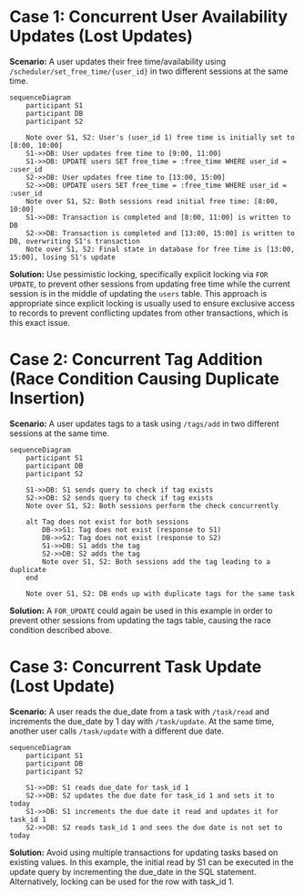 # Case 1: Concurrent User Availability Updates (Lost Updates)
**Scenario:** A user updates their free time/availability using `/scheduler/set_free_time/{user_id}` in two different sessions at the same time.
```mermaid
sequenceDiagram
    participant S1
    participant DB
    participant S2

    Note over S1, S2: User's (user_id 1) free time is initially set to [8:00, 10:00]
    S1->>DB: User updates free time to [9:00, 11:00]
    S1->>DB: UPDATE users SET free_time = :free_time WHERE user_id = :user_id
    S2->>DB: User updates free time to [13:00, 15:00]
    S2->>DB: UPDATE users SET free_time = :free_time WHERE user_id = :user_id
    Note over S1, S2: Both sessions read initial free time: [8:00, 10:00]
    S1->>DB: Transaction is completed and [8:00, 11:00] is written to DB
    S2->>DB: Transaction is completed and [13:00, 15:00] is written to DB, overwriting S1's transaction
    Note over S1, S2: Final state in database for free time is [13:00, 15:00], losing S1's update    
```
**Solution:** Use pessimistic locking, specifically explicit locking via `FOR UPDATE`, to prevent other sessions from updating free time while the current session is in the middle of updating the `users` table. This approach is appropriate since explicit locking is usually used to ensure exclusive access to records to prevent conflicting updates from other transactions, which is this exact issue.

# Case 2: Concurrent Tag Addition (Race Condition Causing Duplicate Insertion)
**Scenario:** A user updates tags to a task using `/tags/add` in two different sessions at the same time.
```mermaid
sequenceDiagram
    participant S1
    participant DB
    participant S2

    S1->>DB: S1 sends query to check if tag exists
    S2->>DB: S2 sends query to check if tag exists
    Note over S1, S2: Both sessions perform the check concurrently

    alt Tag does not exist for both sessions
        DB->>S1: Tag does not exist (response to S1)
        DB->>S2: Tag does not exist (response to S2)
        S1->>DB: S1 adds the tag
        S2->>DB: S2 adds the tag
        Note over S1, S2: Both sessions add the tag leading to a duplicate
    end

    Note over S1, S2: DB ends up with duplicate tags for the same task    
```
**Solution:** A `FOR_UPDATE` could again be used in this example in order to prevent other sessions from updating the tags table, causing the race condition described above.

# Case 3: Concurrent Task Update (Lost Update)
**Scenario:** A user reads the due_date from a task with `/task/read` and increments the due_date by 1 day with `/task/update`. At the same time, another user calls `/task/update` with a different due date.
```mermaid
sequenceDiagram
    participant S1
    participant DB
    participant S2

    S1->>DB: S1 reads due_date for task_id 1
    S2->>DB: S2 updates the due date for task_id 1 and sets it to today
    S1->>DB: S1 increments the due date it read and updates it for task_id 1
    S2->>DB: S2 reads task_id 1 and sees the due date is not set to today
```
**Solution:** Avoid using multiple transactions for updating tasks based on existing values. In this example, the initial read by S1 can be executed in the update query by incrementing the due_date in the SQL statement. Alternatively, locking can be used for the row with task_id 1.